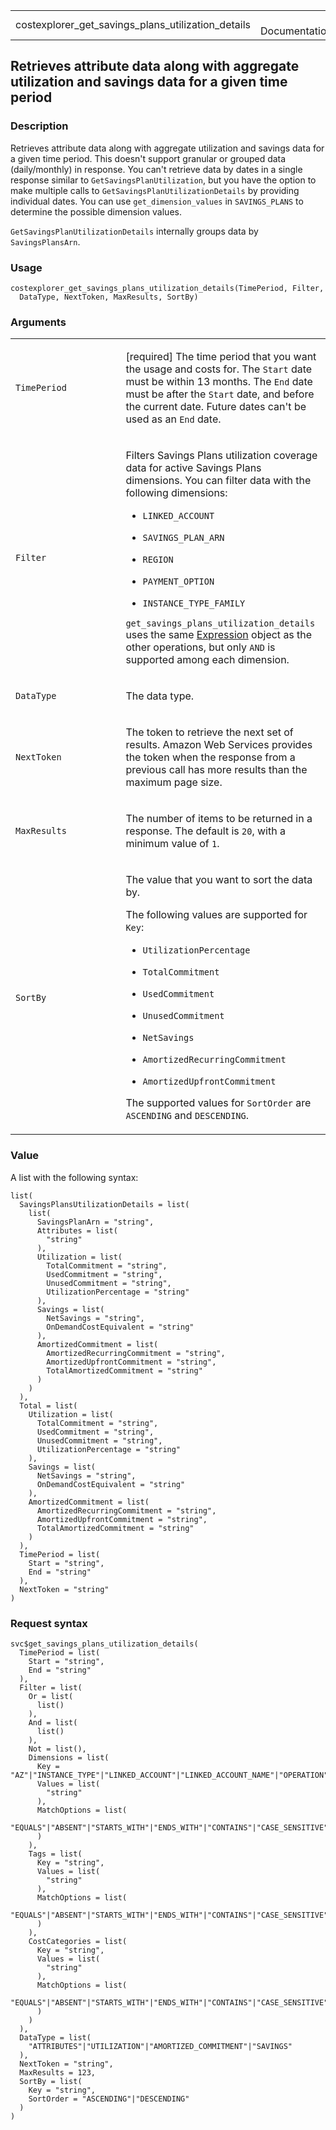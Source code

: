 <table style="width: 100%;">
<tbody>
<tr class="odd">
<td>costexplorer_get_savings_plans_utilization_details</td>
<td style="text-align: right;">R Documentation</td>
</tr>
</tbody>
</table>

## Retrieves attribute data along with aggregate utilization and savings data for a given time period

### Description

Retrieves attribute data along with aggregate utilization and savings
data for a given time period. This doesn't support granular or grouped
data (daily/monthly) in response. You can't retrieve data by dates in a
single response similar to `GetSavingsPlanUtilization`, but you have the
option to make multiple calls to `GetSavingsPlanUtilizationDetails` by
providing individual dates. You can use `get_dimension_values` in
`SAVINGS_PLANS` to determine the possible dimension values.

`GetSavingsPlanUtilizationDetails` internally groups data by
`SavingsPlansArn`.

### Usage

    costexplorer_get_savings_plans_utilization_details(TimePeriod, Filter,
      DataType, NextToken, MaxResults, SortBy)

### Arguments

<table>
<colgroup>
<col style="width: 35%" />
<col style="width: 65%" />
</colgroup>
<tbody>
<tr class="odd">
<td><code
id="costexplorer_get_savings_plans_utilization_details_:_TimePeriod">TimePeriod</code></td>
<td><p>[required] The time period that you want the usage and costs for.
The <code>Start</code> date must be within 13 months. The
<code>End</code> date must be after the <code>Start</code> date, and
before the current date. Future dates can't be used as an
<code>End</code> date.</p></td>
</tr>
<tr class="even">
<td><code
id="costexplorer_get_savings_plans_utilization_details_:_Filter">Filter</code></td>
<td><p>Filters Savings Plans utilization coverage data for active
Savings Plans dimensions. You can filter data with the following
dimensions:</p>
<ul>
<li><p><code>LINKED_ACCOUNT</code></p></li>
<li><p><code>SAVINGS_PLAN_ARN</code></p></li>
<li><p><code>REGION</code></p></li>
<li><p><code>PAYMENT_OPTION</code></p></li>
<li><p><code>INSTANCE_TYPE_FAMILY</code></p></li>
</ul>
<p><code>get_savings_plans_utilization_details</code> uses the same <a
href="https://docs.aws.amazon.com/aws-cost-management/latest/APIReference/API_Expression.html">Expression</a>
object as the other operations, but only <code>AND</code> is supported
among each dimension.</p></td>
</tr>
<tr class="odd">
<td><code
id="costexplorer_get_savings_plans_utilization_details_:_DataType">DataType</code></td>
<td><p>The data type.</p></td>
</tr>
<tr class="even">
<td><code
id="costexplorer_get_savings_plans_utilization_details_:_NextToken">NextToken</code></td>
<td><p>The token to retrieve the next set of results. Amazon Web
Services provides the token when the response from a previous call has
more results than the maximum page size.</p></td>
</tr>
<tr class="odd">
<td><code
id="costexplorer_get_savings_plans_utilization_details_:_MaxResults">MaxResults</code></td>
<td><p>The number of items to be returned in a response. The default is
<code>20</code>, with a minimum value of <code>1</code>.</p></td>
</tr>
<tr class="even">
<td><code
id="costexplorer_get_savings_plans_utilization_details_:_SortBy">SortBy</code></td>
<td><p>The value that you want to sort the data by.</p>
<p>The following values are supported for <code>Key</code>:</p>
<ul>
<li><p><code>UtilizationPercentage</code></p></li>
<li><p><code>TotalCommitment</code></p></li>
<li><p><code>UsedCommitment</code></p></li>
<li><p><code>UnusedCommitment</code></p></li>
<li><p><code>NetSavings</code></p></li>
<li><p><code>AmortizedRecurringCommitment</code></p></li>
<li><p><code>AmortizedUpfrontCommitment</code></p></li>
</ul>
<p>The supported values for <code>SortOrder</code> are
<code>ASCENDING</code> and <code>DESCENDING</code>.</p></td>
</tr>
</tbody>
</table>

### Value

A list with the following syntax:

    list(
      SavingsPlansUtilizationDetails = list(
        list(
          SavingsPlanArn = "string",
          Attributes = list(
            "string"
          ),
          Utilization = list(
            TotalCommitment = "string",
            UsedCommitment = "string",
            UnusedCommitment = "string",
            UtilizationPercentage = "string"
          ),
          Savings = list(
            NetSavings = "string",
            OnDemandCostEquivalent = "string"
          ),
          AmortizedCommitment = list(
            AmortizedRecurringCommitment = "string",
            AmortizedUpfrontCommitment = "string",
            TotalAmortizedCommitment = "string"
          )
        )
      ),
      Total = list(
        Utilization = list(
          TotalCommitment = "string",
          UsedCommitment = "string",
          UnusedCommitment = "string",
          UtilizationPercentage = "string"
        ),
        Savings = list(
          NetSavings = "string",
          OnDemandCostEquivalent = "string"
        ),
        AmortizedCommitment = list(
          AmortizedRecurringCommitment = "string",
          AmortizedUpfrontCommitment = "string",
          TotalAmortizedCommitment = "string"
        )
      ),
      TimePeriod = list(
        Start = "string",
        End = "string"
      ),
      NextToken = "string"
    )

### Request syntax

    svc$get_savings_plans_utilization_details(
      TimePeriod = list(
        Start = "string",
        End = "string"
      ),
      Filter = list(
        Or = list(
          list()
        ),
        And = list(
          list()
        ),
        Not = list(),
        Dimensions = list(
          Key = "AZ"|"INSTANCE_TYPE"|"LINKED_ACCOUNT"|"LINKED_ACCOUNT_NAME"|"OPERATION"|"PURCHASE_TYPE"|"REGION"|"SERVICE"|"SERVICE_CODE"|"USAGE_TYPE"|"USAGE_TYPE_GROUP"|"RECORD_TYPE"|"OPERATING_SYSTEM"|"TENANCY"|"SCOPE"|"PLATFORM"|"SUBSCRIPTION_ID"|"LEGAL_ENTITY_NAME"|"DEPLOYMENT_OPTION"|"DATABASE_ENGINE"|"CACHE_ENGINE"|"INSTANCE_TYPE_FAMILY"|"BILLING_ENTITY"|"RESERVATION_ID"|"RESOURCE_ID"|"RIGHTSIZING_TYPE"|"SAVINGS_PLANS_TYPE"|"SAVINGS_PLAN_ARN"|"PAYMENT_OPTION"|"AGREEMENT_END_DATE_TIME_AFTER"|"AGREEMENT_END_DATE_TIME_BEFORE"|"INVOICING_ENTITY"|"ANOMALY_TOTAL_IMPACT_ABSOLUTE"|"ANOMALY_TOTAL_IMPACT_PERCENTAGE",
          Values = list(
            "string"
          ),
          MatchOptions = list(
            "EQUALS"|"ABSENT"|"STARTS_WITH"|"ENDS_WITH"|"CONTAINS"|"CASE_SENSITIVE"|"CASE_INSENSITIVE"|"GREATER_THAN_OR_EQUAL"
          )
        ),
        Tags = list(
          Key = "string",
          Values = list(
            "string"
          ),
          MatchOptions = list(
            "EQUALS"|"ABSENT"|"STARTS_WITH"|"ENDS_WITH"|"CONTAINS"|"CASE_SENSITIVE"|"CASE_INSENSITIVE"|"GREATER_THAN_OR_EQUAL"
          )
        ),
        CostCategories = list(
          Key = "string",
          Values = list(
            "string"
          ),
          MatchOptions = list(
            "EQUALS"|"ABSENT"|"STARTS_WITH"|"ENDS_WITH"|"CONTAINS"|"CASE_SENSITIVE"|"CASE_INSENSITIVE"|"GREATER_THAN_OR_EQUAL"
          )
        )
      ),
      DataType = list(
        "ATTRIBUTES"|"UTILIZATION"|"AMORTIZED_COMMITMENT"|"SAVINGS"
      ),
      NextToken = "string",
      MaxResults = 123,
      SortBy = list(
        Key = "string",
        SortOrder = "ASCENDING"|"DESCENDING"
      )
    )
